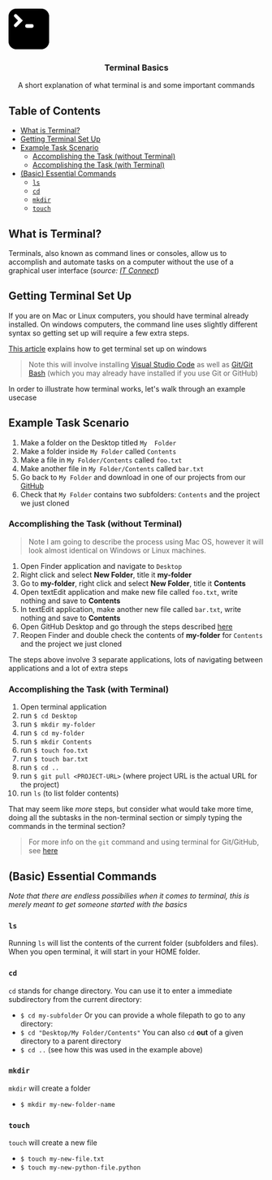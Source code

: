 <!-- PROJECT LOGO -->
<br />
<p align="center">
  <div>
    <img src="imgs/terminal-icon.png" alt="Logo" width="80" height="80">
  </div>

  <h3 align="center">Terminal Basics</h3>

  <p align="center">
    A short explanation of what terminal is and some important commands
    <br />
  </p>
</p>


<!-- TABLE OF CONTENTS -->
## Table of Contents

* [What is Terminal?](#what-is-terminal)
* [Getting Terminal Set Up](#getting-terminal-set-up)
* [Example Task Scenario](#example-task-scenario)
    * [Accomplishing the Task (without Terminal)](#accomplishing-the-task-(without-terminal))
    * [Accomplishing the Task (with Terminal)](#accomplishing-the-task-(with-terminal))
* [(Basic) Essential Commands](#(basic)-essential-commands)
    * [`ls`](#ls)
    * [`cd`](#cd)
    * [`mkdir`](#mkdir)
    * [`touch`](#touch)

## What is Terminal?

Terminals, also known as command lines or consoles, allow us to accomplish and automate tasks on a computer without the use of a graphical user interface (*source: [IT Connect](https://itconnect.uw.edu/learn/workshops/online-tutorials/web-publishing/what-is-a-terminal/)*)

## Getting Terminal Set Up

If you are on Mac or Linux computers, you should have terminal already installed. On windows computers, the command line uses slightly different syntax so getting set up will require a few extra steps.

[This article](https://medium.com/danielpadua/git-bash-with-vscode-593d5998f6be) explains how to get terminal set up on windows

> Note this will involve installing [Visual Studio Code](https://code.visualstudio.com/download) as well as [Git/Git Bash](https://git-scm.com/downloads) (which you may already have installed if you use Git or GitHub)


In order to illustrate how terminal works, let's walk through an example usecase

## Example Task Scenario

1. Make a folder on the Desktop titled `My  Folder`
2. Make a folder inside `My Folder` called `Contents`
3. Make a file in `My Folder/Contents` called `foo.txt`
4. Make another file in  `My Folder/Contents` called `bar.txt`
5. Go back to `My Folder` and download in one of our projects from our [GitHub](https://github.com/saud-learning-services)
6. Check that `My Folder` contains two subfolders: `Contents` and the project we just cloned

### Accomplishing the Task (without Terminal)
> Note I am going to describe the process using Mac OS, however it will look almost identical on Windows or Linux machines.

1. Open Finder application and navigate to `Desktop`
2. Right click and select **New Folder**, title it **my-folder**
3. Go to **my-folder**, right click and select **New Folder**, title it **Contents**
4. Open textEdit application and make new file called `foo.txt`, write nothing and save to **Contents**
5. In textEdit application, make another new file called `bar.txt`, write nothing and save to **Contents**
6. Open GitHub Desktop and go through the steps described [here](./github-project-management.md#how-to-get-projects-using-github-desktop)
7. Reopen Finder and double check the contents of **my-folder** for `Contents` and the project we just cloned

The steps above involve 3 separate applications, lots of navigating between applications and a lot of extra steps

### Accomplishing the Task (with Terminal)

1. Open terminal application
1. run `$ cd Desktop`
1. run `$ mkdir my-folder`
1. run `$ cd my-folder`
1. run `$ mkdir Contents`
1. run `$ touch foo.txt`
1. run `$ touch bar.txt`
1. run `$ cd ..`
1. run `$ git pull <PROJECT-URL>` (where project URL is the actual URL for the project)
1. run `ls` (to list folder contents)

That may seem like *more* steps, but consider what would take more time, doing all the subtasks in the non-terminal section or simply typing the commands in the terminal section?

> For more info on the `git` command and using terminal for Git/GitHub, see [here](./github-project-management.md)

## (Basic) Essential Commands

*Note that there are endless possibilies when it comes to terminal, this is merely meant to get someone started with the basics*

### `ls`

Running `ls` will list the contents of the current folder (subfolders and files). When you open terminal, it will start in your HOME folder. 

### `cd`

`cd` stands for change directory. 
You can use it to enter a immediate subdirectory from the current directory:
* `$ cd my-subfolder`
Or you can provide a whole filepath to go to any directory:
* `$ cd "Desktop/My Folder/Contents"`
You can also `cd` **out** of a given directory to a parent directory
* `$ cd ..` (see how this was used in the example above)


### `mkdir`

`mkdir` will create a folder
* `$ mkdir my-new-folder-name`

### `touch`

`touch` will create a new file
* `$ touch my-new-file.txt`
* `$ touch my-new-python-file.python`